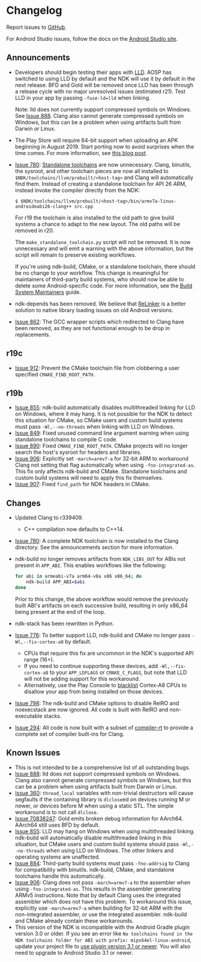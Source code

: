 Changelog
=========

Report issues to [GitHub].

For Android Studio issues, follow the docs on the [Android Studio site].

[GitHub]: https://github.com/android-ndk/ndk/issues
[Android Studio site]: http://tools.android.com/filing-bugs

Announcements
-------------

 * Developers should begin testing their apps with [LLD](https://lld.llvm.org/).
   AOSP has switched to using LLD by default and the NDK will use it by default
   in the next release. BFD and Gold will be removed once LLD has been through a
   release cycle with no major unresolved issues (estimated r21). Test LLD in
   your app by passing `-fuse-ld=lld` when linking.

   Note: lld does not currently support compressed symbols on Windows. See
   [Issue 888]. Clang also cannot generate compressed symbols on Windows, but
   this can be a problem when using artifacts built from Darwin or Linux.

 * The Play Store will require 64-bit support when uploading an APK beginning in
   August 2019. Start porting now to avoid surprises when the time comes. For
   more information, see [this blog post](https://android-developers.googleblog.com/2017/12/improving-app-security-and-performance.html).

 * [Issue 780]: [Standalone toolchains] are now unnecessary. Clang, binutils,
   the sysroot, and other toolchain pieces are now all installed to
   `$NDK/toolchains/llvm/prebuilt/<host-tag>` and Clang will automatically find
   them. Instead of creating a standalone toolchain for API 26 ARM, instead
   invoke the compiler directly from the NDK:

       $ $NDK/toolchains/llvm/prebuilt/<host-tag>/bin/armv7a-linux-androideabi26-clang++ src.cpp

   For r19 the toolchain is also installed to the old path to give build systems
   a chance to adapt to the new layout. The old paths will be removed in r20.

   The `make_standalone_toolchain.py` script will not be removed. It is now
   unnecessary and will emit a warning with the above information, but the
   script will remain to preserve existing workflows.

   If you're using ndk-build, CMake, or a standalone toolchain, there should be
   no change to your workflow. This change is meaningful for maintainers of
   third-party build systems, who should now be able to delete some
   Android-specific code. For more information, see the [Build System
   Maintainers] guide.

 * ndk-depends has been removed. We believe that [ReLinker] is a better
   solution to native library loading issues on old Android versions.

 * [Issue 862]: The GCC wrapper scripts which redirected to Clang have been
   removed, as they are not functional enough to be drop in replacements.

[Build System Maintainers]: https://android.googlesource.com/platform/ndk/+/master/docs/BuildSystemMaintainers.md
[Issue 780]: https://github.com/android-ndk/ndk/issues/780
[Issue 862]: https://github.com/android-ndk/ndk/issues/862
[ReLinker]: https://github.com/KeepSafe/ReLinker
[Standalone toolchains]: https://developer.android.com/ndk/guides/standalone_toolchain

r19c
----

 * [Issue 912]: Prevent the CMake toolchain file from clobbering a user
   specified `CMAKE_FIND_ROOT_PATH`.

[Issue 912]: https://github.com/android-ndk/ndk/issues/912

r19b
----

 * [Issue 855]: ndk-build automatically disables multithreaded linking for LLD
   on Windows, where it may hang. It is not possible for the NDK to detect this
   situation for CMake, so CMake users and custom build systems must pass
   `-Wl,--no-threads` when linking with LLD on Windows.
 * [Issue 849]: Fixed unused command line argument warning when using standalone
   toolchains to compile C code.
 * [Issue 890]: Fixed `CMAKE_FIND_ROOT_PATH`. CMake projects will no longer
   search the host's sysroot for headers and libraries.
 * [Issue 906]: Explicitly set `-march=armv7-a` for 32-bit ARM to workaround
   Clang not setting that flag automatically when using `-fno-integrated-as`.
   This fix only affects ndk-build and CMake. Standalone toolchains and custom
   build systems will need to apply this fix themselves.
 * [Issue 907]: Fixed `find_path` for NDK headers in CMake.

[Issue 849]: https://github.com/android-ndk/ndk/issues/849
[Issue 890]: https://github.com/android-ndk/ndk/issues/890
[Issue 907]: https://github.com/android-ndk/ndk/issues/907

Changes
-------

 * Updated Clang to r339409.
     * C++ compilation now defaults to C++14.
 * [Issue 780]: A complete NDK toolchain is now installed to the Clang
   directory. See the announcements section for more information.
 * ndk-build no longer removes artifacts from `NDK_LIBS_OUT` for ABIs not
   present in `APP_ABI`. This enables workflows like the following:

   ```bash
   for abi in armeabi-v7a arm64-v8a x86 x86_64; do
       ndk-build APP_ABI=$abi
   done
   ```

   Prior to this change, the above workflow would remove the previously built
   ABI's artifacts on each successive build, resulting in only x86_64 being
   present at the end of the loop.
 * ndk-stack has been rewritten in Python.
 * [Issue 776]: To better support LLD, ndk-build and CMake no longer pass
   `-Wl,--fix-cortex-a8` by default.
     * CPUs that require this fix are uncommon in the NDK's supported API range
       (16+).
     * If you need to continue supporting these devices, add
       `-Wl,--fix-cortex-a8` to your `APP_LDFLAGS` or `CMAKE_C_FLAGS`, but note
       that LLD will not be adding support for this workaround.
     * Alternatively, use the Play Console to [blacklist] Cortex-A8 CPUs to
       disallow your app from being installed on those devices.
 * [Issue 798]: The ndk-build and CMake options to disable RelRO and noexecstack
   are now ignored. All code is built with RelRO and non-executable stacks.
 * [Issue 294]: All code is now built with a subset of [compiler-rt] to provide
   a complete set of compiler built-ins for Clang.

[Issue 294]: https://github.com/android-ndk/ndk/issues/294
[Issue 776]: https://github.com/android-ndk/ndk/issues/776
[Issue 798]: https://github.com/android-ndk/ndk/issues/798
[blacklist]: https://support.google.com/googleplay/android-developer/answer/7353455?hl=en
[compiler-rt]: https://compiler-rt.llvm.org/

Known Issues
------------

 * This is not intended to be a comprehensive list of all outstanding bugs.
 * [Issue 888]: lld does not support compressed symbols on Windows. Clang also
   cannot generate compressed symbols on Windows, but this can be a problem when
   using artifacts built from Darwin or Linux.
 * [Issue 360]: `thread_local` variables with non-trivial destructors will cause
   segfaults if the containing library is `dlclose`ed on devices running M or
   newer, or devices before M when using a static STL. The simple workaround is
   to not call `dlclose`.
 * [Issue 70838247]: Gold emits broken debug information for AArch64. AArch64
   still uses BFD by default.
 * [Issue 855]: LLD may hang on Windows when using multithreaded linking.
   ndk-build will automatically disable multithreaded linking in this situation,
   but CMake users and custom build systems should pass `-Wl,--no-threads` when
   using LLD on Windows. The other linkers and operating systems are unaffected.
 * [Issue 884]: Third-party build systems must pass `-fno-addrsig` to Clang for
   compatibility with binutils. ndk-build, CMake, and standalone toolchains
   handle this automatically.
 * [Issue 906]: Clang does not pass `-march=armv7-a` to the assembler when using
   `-fno-integrated-as`. This results in the assembler generating ARMv5
   instructions. Note that by default Clang uses the integrated assembler which
   does not have this problem. To workaround this issue, explicitly use
   `-march=armv7-a` when building for 32-bit ARM with the non-integrated
   assembler, or use the integrated assembler. ndk-build and CMake already
   contain these workarounds.
 * This version of the NDK is incompatible with the Android Gradle plugin
   version 3.0 or older. If you see an error like
   `No toolchains found in the NDK toolchains folder for ABI with prefix: mips64el-linux-android`,
   update your project file to [use plugin version 3.1 or newer]. You will also
   need to upgrade to Android Studio 3.1 or newer.

[Issue 360]: https://github.com/android-ndk/ndk/issues/360
[Issue 70838247]: https://issuetracker.google.com/70838247
[Issue 855]: https://github.com/android-ndk/ndk/issues/855
[Issue 884]: https://github.com/android-ndk/ndk/issues/884
[Issue 888]: https://github.com/android-ndk/ndk/issues/888
[Issue 906]: https://github.com/android-ndk/ndk/issues/906
[use plugin version 3.1 or newer]: https://developer.android.com/studio/releases/gradle-plugin#updating-plugin
